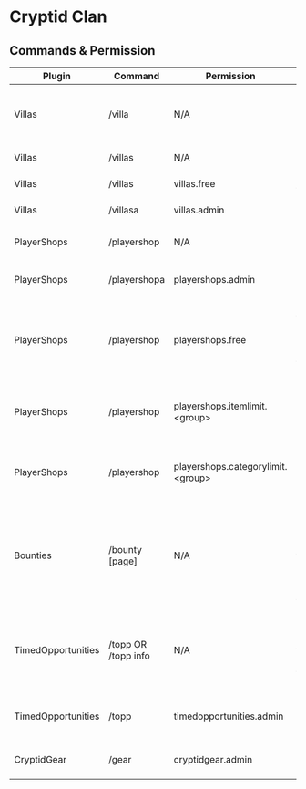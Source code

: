 # Cryptid Clan

## Commands & Permission

| Plugin             | Command             | Permission                          | Description                                                                              |
|--------------------|---------------------|-------------------------------------|------------------------------------------------------------------------------------------|
| Villas             | /villa              | N/A                                 | Teleports to your villa / opens management GUI                                           |
| Villas             | /villas             | N/A                                 | Villas player commands                                                                   |
| Villas             | /villas             | villas.free                         | Buy villas for free                                                                      |
| Villas             | /villasa            | villas.admin                        | Villas admin commands                                                                    |
| PlayerShops        | /playershop         | N/A                                 | Player shop player commands                                                              |
| PlayerShops        | /playershopa        | playershops.admin                   | Player shop admin commands                                                               |
| PlayerShops        | /playershop         | playershops.free                    | Buy items for free from player shops, while the player selling them will get paid for it |
| PlayerShops        | /playershop         | playershops.itemlimit.\<group\>     | Limits the max amount of items listable at player shops                                  |
| PlayerShops        | /playershop         | playershops.categorylimit.\<group\> | Limits the max amount of categories listable at player shops                             |
| Bounties           | /bounty \[page\]    | N/A                                 | Lists the players having bounty on them sorted by the $WRLD amount of the bounty         |
| TimedOpportunities | /topp OR /topp info | N/A                                 | Shows info about the next landing time and location of timed opportunities               |
| TimedOpportunities | /topp               | timedopportunities.admin            | Timed Opportunities admin commands                                                       |
| CryptidGear        | /gear               | cryptidgear.admin                   | Cryptid Gear admin commands                                                              |

